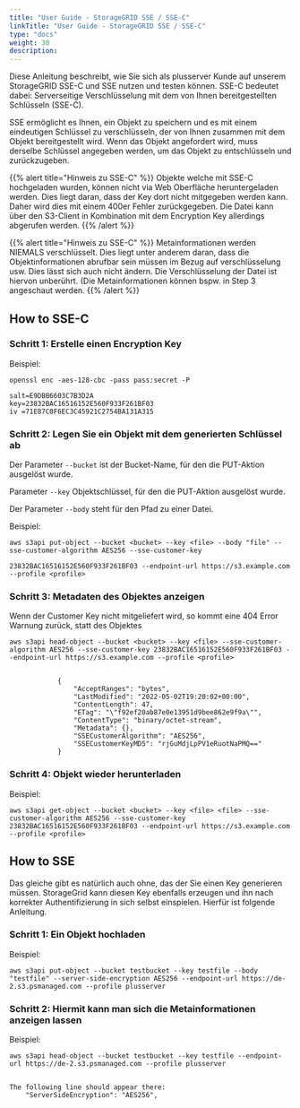 ```yaml
---
title: "User Guide - StorageGRID SSE / SSE-C"
linkTitle: "User Guide - StorageGRID SSE / SSE-C"
type: "docs"
weight: 30
description:
---
```

Diese Anleitung beschreibt, wie Sie sich als plusserver Kunde auf unserem StorageGRID SSE-C und SSE nutzen und testen können. SSE-C bedeutet dabei: Serverseitige Verschlüsselung mit dem von Ihnen bereitgestellten Schlüsseln (SSE-C).

SSE ermöglicht es Ihnen, ein Objekt zu speichern und es mit einem eindeutigen Schlüssel zu verschlüsseln, der von Ihnen zusammen mit dem Objekt bereitgestellt wird. Wenn das Objekt angefordert wird, muss derselbe Schlüssel angegeben werden, um das Objekt zu entschlüsseln und zurückzugeben.

{{% alert title="Hinweis zu SSE-C" %}}
Objekte welche mit SSE-C hochgeladen wurden, können nicht via Web Oberfläche heruntergeladen werden. Dies liegt daran, dass der Key dort nicht mitgegeben werden kann.
Daher wird dies mit einem 400er Fehler zurückgegeben. Die Datei kann über den S3-Client in Kombination mit dem Encryption Key allerdings abgerufen werden.
{{% /alert %}}

{{% alert title="Hinweis zu SSE-C" %}}
Metainformationen werden NIEMALS verschlüsselt. Dies liegt unter anderem daran, dass die Objektinformationen abrufbar sein müssen im Bezug auf verschlüsselung usw.
Dies lässt sich auch nicht ändern. Die Verschlüsselung der Datei ist hiervon unberührt. (Die Metainformationen können bspw. in Step 3 angeschaut werden.
{{% /alert %}}

## How to SSE-C

### Schritt 1: Erstelle einen Encryption Key

Beispiel:
```
openssl enc -aes-128-cbc -pass pass:secret -P

salt=E9DBB6603C7B3D2A
key=23832BAC16516152E560F933F261BF03
iv =71E87C0F6EC3C45921C2754BA131A315
```

### Schritt 2: Legen Sie ein Objekt mit dem generierten Schlüssel ab

Der Parameter ``--bucket`` ist der Bucket-Name, für den die PUT-Aktion ausgelöst wurde.


Parameter ``--key`` Objektschlüssel, für den die PUT-Aktion ausgelöst wurde.


Der Parameter ``--body`` steht für den Pfad zu einer Datei. 

Beispiel:
```
aws s3api put-object --bucket <bucket> --key <file> --body "file" --sse-customer-algorithm AES256 --sse-customer-key 
    
23832BAC16516152E560F933F261BF03 --endpoint-url https://s3.example.com --profile <profile>
```

### Schritt 3: Metadaten des Objektes anzeigen

Wenn der Customer Key nicht mitgeliefert wird, so kommt eine 404 Error Warnung zurück, statt des Objektes

```
aws s3api head-object --bucket <bucket> --key <file> --sse-customer-algorithm AES256 --sse-customer-key 23832BAC16516152E560F933F261BF03 --endpoint-url https://s3.example.com --profile <profile>


            {
                "AcceptRanges": "bytes",
                "LastModified": "2022-05-02T19:20:02+00:00",
                "ContentLength": 47,
                "ETag": "\"f92ef20ab87e0e13951d9bee862e9f9a\"",
                "ContentType": "binary/octet-stream",
                "Metadata": {},
                "SSECustomerAlgorithm": "AES256",
                "SSECustomerKeyMD5": "rjGuMdjLpPV1eRuotNaPMQ=="
            }
```
### Schritt 4: Objekt wieder herunterladen

Beispiel:
```
aws s3api get-object --bucket <bucket> --key <file> <file> --sse-customer-algorithm AES256 --sse-customer-key 23832BAC16516152E560F933F261BF03 --endpoint-url https://s3.example.com --profile <profile>
```

## How to SSE

Das gleiche gibt es natürlich auch ohne, das der Sie einen Key generieren müssen. StorageGrid kann diesen Key ebenfalls erzeugen und ihn nach korrekter Authentifizierung in sich selbst einspielen.
Hierfür ist folgende Anleitung.

### Schritt 1: Ein Objekt hochladen

Beispiel:
```
aws s3api put-object --bucket testbucket --key testfile --body "testfile" --server-side-encryption AES256 --endpoint-url https://de-2.s3.psmanaged.com --profile plusserver
```
### Schritt 2: Hiermit kann man sich die Metainformationen anzeigen lassen

Beispiel: 
```
aws s3api head-object --bucket testbucket --key testfile --endpoint-url https://de-2.s3.psmanaged.com --profile plusserver


The following line should appear there: 
    "ServerSideEncryption": "AES256",
```
